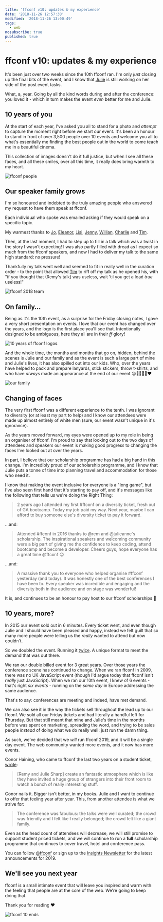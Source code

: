 ```yaml
---
title: 'ffconf v10: updates & my experience'
date: '2018-11-26 12:57:30'
modified: '2018-11-26 13:00:49'
tags:
  - web
nosubscribe: true
published: true
---
```

# ffconf v10: updates & my experience

It's been just over two weeks since the 10th ffconf ran. I'm only _just_ closing up the final bits of the event, and I know that [Julie](https://twitter.com/julieanne) is still working on her side of the post event tasks.

What, a, year. Going by all the kind words during and after the conference: you loved it - which in turn makes the event *even* better for me and Julie.

<!--more-->

## 10 years of you

At the start of each year, I've asked you all to stand for a photo and _attempt_ to capture the moment right before we start our event. It's been an honour to stand in front of over 3,500 people over 10 events and welcome you all to what's essentially me finding the best people out in the world to come teach me in a beautiful cinema.

This collection of images doesn't do it full justice, but when I see all these faces, and all these smiles, over all this time, it really does bring warmth to my heart.

![ffconf people](/images/ffconf10/ffconf-people.jpg)

## Our speaker family grows

I'm so honoured and indebted to the truly amazing people who answered my request to have them speak at ffconf.

Each individual who spoke was emailed asking if they would speak on a specific topic.

My warmest thanks to [Jo](https://twitter.com/ThisIsJoFrank), [Eleanor](https://twitter.com/EleanorHaproff), [Lisi](https://twitter.com/lisi_linhart), [Jenny](https://twitter.com/miss_jwo), [Willian](https://twitter.com/wmsbill), [Charlie](https://twitter.com/sonniesedge) and [Tim](https://twitter.com/twholman).

Then, at the last moment, I had to step up to fill in a talk which was  a twist in the story I wasn't expecting! I was also partly filled with dread as I expect so much from the ffconf speakers, and now I had to deliver my talk to the same high standard: no pressure!

Thankfully my talk went well and seemed to fit in really well in the curation order - to the point that allowed [Tim](https://twitter.com/twholman) to riff off my talk as he opened his, with "if you thought that (Remy's talk) was useless, wait 'til you get a load _true_ useless!"

![ffconf 2018 team](/images/ffconf10/fam.jpg)

## On family…

Being as it's the 10th event, as a surprise for the Friday closing notes, I gave a very short presentation on events. I love that our event has changed over the years, and the logo is the first place you'll see that. Intentionally designed to be ambiguous, here they all are in their _ff_ glory!

![10 years of ffconf logos](/images/ffconf10/logos.jpg)

And the whole time, the months and months that go on, hidden, behind the scenes is Julie and our family and as the event is such a large part of mine and Julie's lives, it has also spilled out into our kids. Who, over the years have helped to pack and prepare lanyards, stick stickers, throw t-shirts, and who have _always_ made an appearance at the end of our event 😍👨‍👩‍👧‍👦❤️

![our family](/images/ffconf10/family.jpg)

## Changing of faces

The very first ffconf was a different experience to the tenth. I was ignorant to diversity (or at least my part to help) and I know our attendees were made up almost entirely of white men (sure, our event wasn't unique in it's ignorance).

As the years moved forward, my eyes were opened up to my role in being an organiser of ffconf. I'm proud to say that looking out to the two days of attendees and speakers our event is making good progress to changing the faces I've looked out at over the years.

In part, I believe that our scholarship programme has had a big hand in this change. I'm incredibly proud of our scholarship programme, and I know that Julie puts a tonne of time into planning travel and accommodation for those who need it.

I know that making the event inclusive for everyone is a "long game", but I've also seen first hand that it's starting to pay off, and it's messages like the following that tells us we're doing the Right Thing:

> 2 years ago I attended my first #ffconf on a diversity ticket, fresh out of GA bootcamp. Today my job paid my way. Next year, maybe I can afford to buy someone else's diversity ticket to pay it forward.

…and:

> Attended #ffconf in 2016 thanks to @rem and @julieanne's scholarship. The inspirational speakers and welcoming community were a big part of giving me the confidence to keep coding, attend bootcamp and become a developer. Cheers guys, hope everyone has a great time @ffconf 😊

…and:

> A massive thank you to everyone who helped organise #ffconf yesterday (and today). It was honestly one of the best conferences I have been to. Every speaker was incredible and engaging and the diversity both in the audience and on stage was wonderful!

It is, and continues to be an honour to pay host to our ffconf scholarships 🙏

## 10 years, more?

In 2015 our event sold out in 6 minutes. Every ticket went, and even though Julie and I should have been pleased and happy, instead we felt guilt that so many more people were telling us the _really_ wanted to attend but now couldn't.

So we doubled the event. Running it [twice](https://remysharp.com/2016/04/15/ffconf-2016-news#twice). A unique format to meet the demand that was out there.

We ran our double billed event for 3 great years. Over those years the conference scene has continued to change. When we ran ffconf in 2009, there was no UK JavaScript event (though I'd argue today that ffconf isn't _really_ just JavaScript). When we ran our 10th event, I knew of 6 events - that's right *six events* - running on the _same day_ in Europe addressing the same audience.

That's to say: conferences are meeting and indeed, have met demand.

We can also see it in the way the tickets sell throughout the lead up to our ffconf. We sold all our Friday tickets and had literally a handful left for Thursday. But that still meant that mine and Julie's time in the months before was spent on marketing, spreading the word, and trying to be sales people _instead_ of doing what we do really well: just run the damn thing.

As such, we've decided that we *will* run ffconf 2019, and it will be a single day event. The web community wanted more events, and it now has more events.

Conor Haining, who came to ffconf the last two years on a student ticket, [wrote](https://conorhaining.com/A-Trip-To-Brighton-FFConf/):

> [Remy and Julie Sharp] create an fantastic atmosphere which is like they have invited a huge group of strangers into their front room to watch a bunch of really interesting stuff.

Conor nails it. Bigger isn't better, in my books. Julie and I want to continue to offer that feeling year after year. This, from another attendee is what we strive for:

> The conference was fabulous: the talks were well curated; the crowd was friendly and I felt like I really belonged; the crowd felt like a giant family.

Even as the head count of attendees will decrease, we will still promise to support student priced tickets, and we will continue to run a **full** scholarship programme that continues to cover travel, hotel and conference pass.

You can follow [@ffconf](https://twitter.com/ffconf) or sign up to the [Insights Newsletter](htpps://ffconf.org/news) for the latest announcements for 2019.

## We'll see you next year

ffconf is a small intimate event that will leave you inspired and warm with the feeling that people are at the core of the web. We're going to keep doing that.

Thank you for reading ❤️

![ffconf 10 ends](/images/ffconf10/end.jpg)
